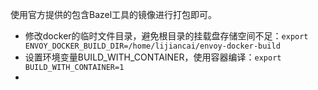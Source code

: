 使用官方提供的包含Bazel工具的镜像进行打包即可。



- 修改docker的临时文件目录，避免根目录的挂载盘存储空间不足：`export ENVOY_DOCKER_BUILD_DIR=/home/lijiancai/envoy-docker-build`
- 设置环境变量BUILD_WITH_CONTAINER，使用容器编译：`export BUILD_WITH_CONTAINER=1`
- 